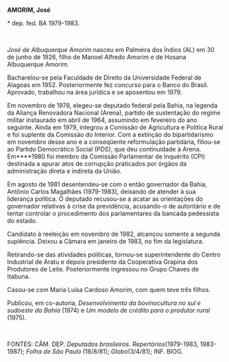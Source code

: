 **AMORIM, José**

\* dep. fed. BA 1979-1983.

 

*José de Albuquerque Amorim* nasceu em Palmeira dos Índios (AL) em 30 de
junho de 1926, filho de Manoel Alfredo Amorim e de Hosana Albuquerque
Amorim.

Bacharelou-se pela Faculdade de Direito da Universidade Federal de
Alagoas em 1952. Posteriormente fez concurso para o Banco do Brasil.
Aprovado, trabalhou na área jurídica e se aposentou em 1979.

Em novembro de 1978, elegeu-se deputado federal pela Bahia, na legenda
da Aliança Renovadora Nacional (Arena), partido de sustentação do regime
militar instaurado em abril de 1964, assumindo em fevereiro do ano
seguinte. Ainda em 1979, integrou a Comissão de Agricultura e Política
Rural e foi suplente da Comissão do Interior. Com a extinção do
bipartidarismo em novembro desse ano e a conseqüente reformulação
partidária, filiou-se ao Partido Democrático Social (PDS), que deu
continuidade à Arena. Em****1980 foi membro da Comissão Parlamentar de
Inquérito (CPI) destinada a apurar atos de corrupção praticados por
órgãos da administração direta e indireta da União.

Em agosto de 1981 desentendeu-se com o então governador da Bahia,
Antônio Carlos Magalhães (1979-1983), deixando de atender à sua
liderança política. O deputado recusou-se a acatar as orientações do
governador relativas à crise da previdência, acusando-o de autoritário e
de tentar controlar o procedimento dos parlamentares da bancada
pedessista do estado.

Candidato à reeleição em novembro de 1982, alcançou somente a segunda
suplência. Deixou a Câmara em janeiro de 1983, no fim da legislatura.

Retirando-se das atividades políticas, tornou-se superintendente do
Centro Industrial de Aratu e depois presidente da Cooperativa Grapina
dos Produtores de Leite. Posteriormente ingressou no Grupo Chaves de
Itabuna.

Casou-se com Maria Luísa Cardoso Amorim, com quem teve três filhos.

Publicou, em co-autoria, *Desenvolvimento da bovinocultura no sul e
sudoeste da Bahia* (1974) e *Um modelo de crédito para o produtor rural*
(1975).

 

FONTES: CÂM. DEP. *Deputados brasileiros. Repertórios*(1979-1983,
1983-1987); *Folha de São Paulo* (18/8/81); *Globo*(3/4/81); INF. BIOG.

 
